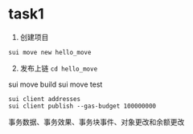 # task1
1. 创建项目
```shell
sui move new hello_move
```
2. 发布上链
`cd hello_move`

sui move build
sui move test

```shell
sui client addresses
sui client publish --gas-budget 100000000
```
事务数据、事务效果、事务块事件、对象更改和余额更改